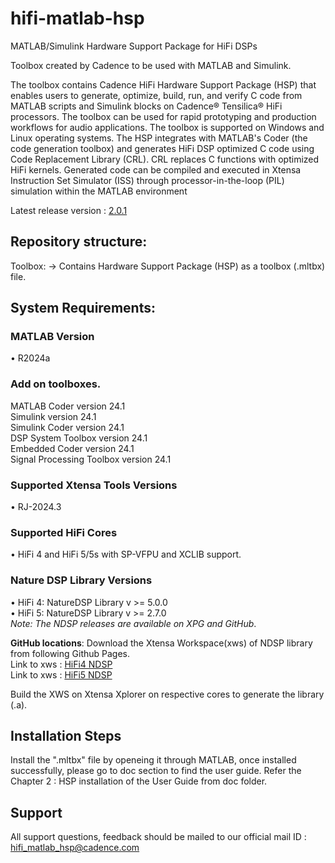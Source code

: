 # hifi-matlab-hsp
MATLAB/Simulink Hardware Support Package for HiFi DSPs

Toolbox created by Cadence to be used with MATLAB and Simulink.

The toolbox contains Cadence HiFi Hardware Support Package (HSP) that enables users to generate, optimize, build, run, and verify C code from MATLAB scripts and Simulink blocks on Cadence® Tensilica® HiFi processors. The toolbox can be used for rapid prototyping and production workflows for audio applications. The toolbox is supported on Windows and Linux operating systems. The HSP integrates with MATLAB's Coder (the code generation toolbox) and generates HiFi DSP optimized C code using Code Replacement Library (CRL). CRL replaces C functions with optimized HiFi kernels. Generated code can be compiled and executed in Xtensa Instruction Set Simulator (ISS) through processor-in-the-loop (PIL) simulation within the MATLAB environment

Latest release version : [2.0.1](https://github.com/foss-xtensa/hifi-matlab-hsp/releases)


## Repository structure:
Toolbox: → Contains Hardware Support Package (HSP) as a toolbox (.mltbx) file.

## System Requirements:
### MATLAB Version
• R2024a

### Add on toolboxes.

MATLAB Coder version 24.1<br />
Simulink version 24.1<br />
Simulink Coder version 24.1<br />
DSP System Toolbox version 24.1<br />
Embedded Coder version 24.1<br />
Signal Processing Toolbox version 24.1<br />


### Supported Xtensa Tools Versions
• RJ-2024.3


### Supported HiFi Cores
• HiFi 4 and HiFi 5/5s with SP-VFPU and XCLIB support.

### Nature DSP Library Versions
• HiFi 4: NatureDSP Library v >= 5.0.0<br />
• HiFi 5: NatureDSP Library v >= 2.7.0<br />
  *Note: The NDSP releases are available on XPG and GitHub*.
  
**GitHub locations**: Download the Xtensa Workspace(xws) of NDSP library from following Github Pages.<br />
Link to xws : [HiFi4 NDSP](https://github.com/foss-xtensa/ndsplib-hifi4/tree/main/xws)<br />
Link to xws : [HiFi5 NDSP](https://github.com/foss-xtensa/ndsplib-hifi5/tree/main/xws)<br />

Build the XWS on Xtensa Xplorer on respective cores to generate the library (.a).

## Installation Steps

Install the ".mltbx" file by openeing it through MATLAB, once installed successfully, please go to doc section to find the user guide.
Refer the Chapter 2 : HSP installation of the User Guide  from doc folder. 

## Support

All support questions, feedback  should be mailed to our official mail ID : hifi_matlab_hsp@cadence.com 
